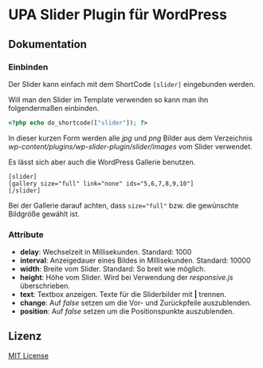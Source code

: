 # UPA Slider Plugin für WordPress

## Dokumentation

### Einbinden

Der Slider kann einfach mit dem ShortCode `[slider]` eingebunden werden.

Will man den Slider im Template verwenden so kann man ihn folgendermaßen einbinden. 

```php
<?php echo do_shortcode(["slider"]); ?> 
```

In dieser kurzen Form werden alle _jpg_ und _png_ Bilder aus dem Verzeichnis _wp-content/plugins/wp-slider-plugin/slider/images_ vom Slider verwendet.

Es lässt sich aber auch die WordPress Gallerie benutzen.

```
[slider]
[gallery size="full" link="none" ids="5,6,7,8,9,10"]
[/slider]
```

Bei der Gallerie darauf achten, dass `size="full"` bzw. die gewünschte Bildgröße gewählt ist.

### Attribute

* __delay__: Wechselzeit in Millisekunden. Standard: 1000
* __interval__: Anzeigedauer eines Bildes in Millisekunden. Standard: 10000
* __width__: Breite vom Slider. Standard: So breit wie möglich.
* __height__: Höhe vom Slider. Wird bei Verwendung der _responsive.js_ überschrieben.
* __text__: Textbox anzeigen. Texte für die Sliderbilder mit __|__ trennen.
* __change__: Auf _false_ setzen um die Vor- und Zurückpfeile auszublenden.
* __position__: Auf _false_ setzen um die Positionspunkte auszublenden.

## Lizenz

[MIT License](LICENSE)
